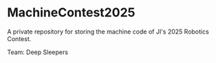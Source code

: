 # MachineContest2025

A private repository for storing the machine code of JI's 2025 Robotics Contest.

Team: Deep Sleepers
